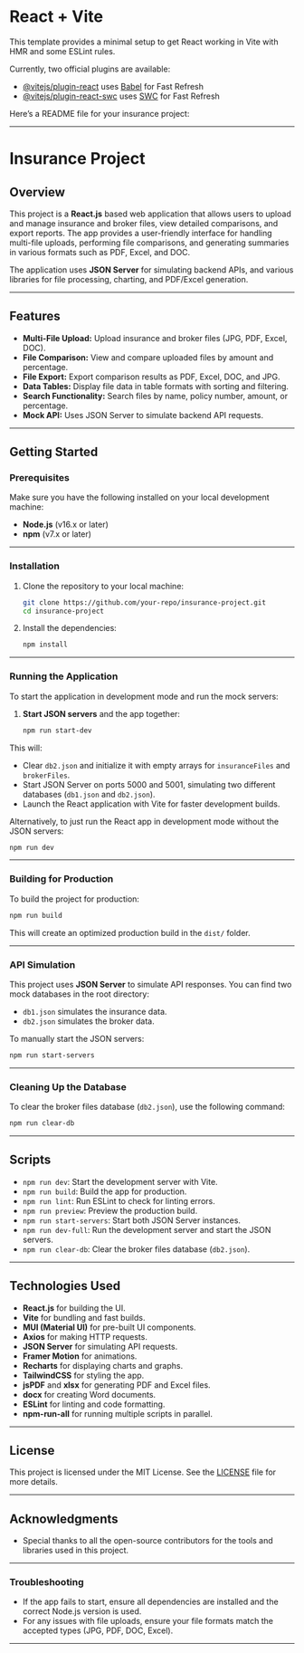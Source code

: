 # React + Vite

This template provides a minimal setup to get React working in Vite with HMR and some ESLint rules.

Currently, two official plugins are available:

- [@vitejs/plugin-react](https://github.com/vitejs/vite-plugin-react/blob/main/packages/plugin-react/README.md) uses [Babel](https://babeljs.io/) for Fast Refresh
- [@vitejs/plugin-react-swc](https://github.com/vitejs/vite-plugin-react-swc) uses [SWC](https://swc.rs/) for Fast Refresh

Here’s a README file for your insurance project:

---

# Insurance Project

## Overview

This project is a **React.js** based web application that allows users to upload and manage insurance and broker files, view detailed comparisons, and export reports. The app provides a user-friendly interface for handling multi-file uploads, performing file comparisons, and generating summaries in various formats such as PDF, Excel, and DOC.

The application uses **JSON Server** for simulating backend APIs, and various libraries for file processing, charting, and PDF/Excel generation.

---

## Features

- **Multi-File Upload:** Upload insurance and broker files (JPG, PDF, Excel, DOC).
- **File Comparison:** View and compare uploaded files by amount and percentage.
- **File Export:** Export comparison results as PDF, Excel, DOC, and JPG.
- **Data Tables:** Display file data in table formats with sorting and filtering.
- **Search Functionality:** Search files by name, policy number, amount, or percentage.
- **Mock API:** Uses JSON Server to simulate backend API requests.

---

## Getting Started

### Prerequisites

Make sure you have the following installed on your local development machine:

- **Node.js** (v16.x or later)
- **npm** (v7.x or later)

---

### Installation

1. Clone the repository to your local machine:
   ```bash
   git clone https://github.com/your-repo/insurance-project.git
   cd insurance-project
   ```

2. Install the dependencies:
   ```bash
   npm install
   ```

---

### Running the Application

To start the application in development mode and run the mock servers:

1. **Start JSON servers** and the app together:
   ```bash
   npm run start-dev
   ```

This will:
- Clear `db2.json` and initialize it with empty arrays for `insuranceFiles` and `brokerFiles`.
- Start JSON Server on ports 5000 and 5001, simulating two different databases (`db1.json` and `db2.json`).
- Launch the React application with Vite for faster development builds.

Alternatively, to just run the React app in development mode without the JSON servers:

```bash
npm run dev
```

---

### Building for Production

To build the project for production:

```bash
npm run build
```

This will create an optimized production build in the `dist/` folder.

---

### API Simulation

This project uses **JSON Server** to simulate API responses. You can find two mock databases in the root directory:

- `db1.json` simulates the insurance data.
- `db2.json` simulates the broker data.

To manually start the JSON servers:

```bash
npm run start-servers
```

---

### Cleaning Up the Database

To clear the broker files database (`db2.json`), use the following command:

```bash
npm run clear-db
```

---

## Scripts

- `npm run dev`: Start the development server with Vite.
- `npm run build`: Build the app for production.
- `npm run lint`: Run ESLint to check for linting errors.
- `npm run preview`: Preview the production build.
- `npm run start-servers`: Start both JSON Server instances.
- `npm run dev-full`: Run the development server and start the JSON servers.
- `npm run clear-db`: Clear the broker files database (`db2.json`).

---

## Technologies Used

- **React.js** for building the UI.
- **Vite** for bundling and fast builds.
- **MUI (Material UI)** for pre-built UI components.
- **Axios** for making HTTP requests.
- **JSON Server** for simulating API requests.
- **Framer Motion** for animations.
- **Recharts** for displaying charts and graphs.
- **TailwindCSS** for styling the app.
- **jsPDF** and **xlsx** for generating PDF and Excel files.
- **docx** for creating Word documents.
- **ESLint** for linting and code formatting.
- **npm-run-all** for running multiple scripts in parallel.

---

## License

This project is licensed under the MIT License. See the [LICENSE](./LICENSE) file for more details.

---

## Acknowledgments

- Special thanks to all the open-source contributors for the tools and libraries used in this project.

---

### Troubleshooting

- If the app fails to start, ensure all dependencies are installed and the correct Node.js version is used.
- For any issues with file uploads, ensure your file formats match the accepted types (JPG, PDF, DOC, Excel).

--- 


